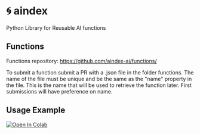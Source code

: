 # 🌀 aindex
Python Library for Reusable AI functions

## Functions
Functions repository:
https://github.com/aindex-ai/functions/

To submit a function submit a PR with a .json file in the folder functions. The name of the file must be unique and be the same as the "name" property in the file. This is the name that will be used to retrieve the function later. First submissions will have preference on name.

## Usage Example
[![Open In Colab](https://colab.research.google.com/assets/colab-badge.svg)](https://colab.research.google.com/github/aindex-ai/aindex/blob/main/examples/functions.ipynb)
